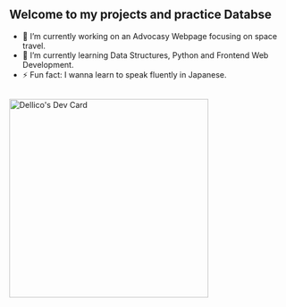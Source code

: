 <!--
whwh
-i need to create two web apps
Task manager 
recipe sharing platform
https://www.simplilearn.com/tutorials/python-tutorial/python-automation-projects
https://www.datacamp.com/blog/60-python-projects-for-all-levels-expertise

- 💬 Ask me about 
- 📫 How to reach me: -->
## Welcome to my projects and practice Databse 

- 🔭 I’m currently working on an Advocasy Webpage focusing on space travel.
- 🌱 I’m currently learning Data Structures, Python and Frontend Web Development.
- ⚡ Fun fact: I wanna learn to speak fluently in Japanese.

##
<a href="https://app.daily.dev/dellico"><img src="https://api.daily.dev/devcards/v2/YiXpNIRxKQQMlS74WoqSG.png?type=default&r=yle" width="356" alt="Dellico's Dev Card"/></a>

##




